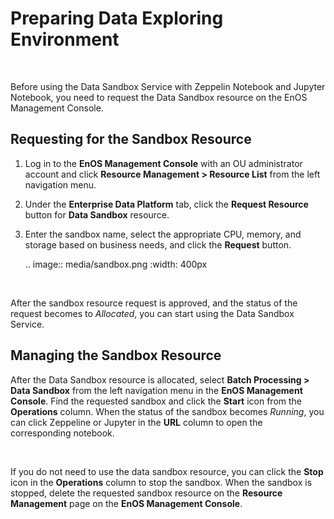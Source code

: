 # Preparing Data Exploring Environment

<br />

Before using the Data Sandbox Service with Zeppelin Notebook and Jupyter Notebook, you need to request the Data Sandbox resource on the EnOS Management Console.


## Requesting for the Sandbox Resource

1. Log in to the **EnOS Management Console** with an OU administrator account and click **Resource Management > Resource List** from the left navigation menu.

2. Under the **Enterprise Data Platform** tab, click the **Request Resource** button for **Data Sandbox** resource.

3. Enter the sandbox name, select the appropriate CPU, memory, and storage based on business needs, and click the **Request** button.

   .. image:: media/sandbox.png
      :width: 400px

<br />

After the sandbox resource request is approved, and the status of the request becomes to *Allocated*, you can start using the Data Sandbox Service.

## Managing the Sandbox Resource

After the Data Sandbox resource is allocated, select **Batch Processing > Data Sandbox** from the left navigation menu in the **EnOS Management Console**. Find the requested sandbox and click the **Start** icon from the **Operations** column. When the status of the sandbox becomes *Running*, you can click Zeppeline or Jupyter in the **URL** column to open the corresponding notebook.

<br />

If you do not need to use the data sandbox resource, you can click the **Stop** icon in the **Operations** column to stop the sandbox. When the sandbox is stopped, delete the requested sandbox resource on the **Resource Management** page on the **EnOS Management Console**.

<!--end-->
